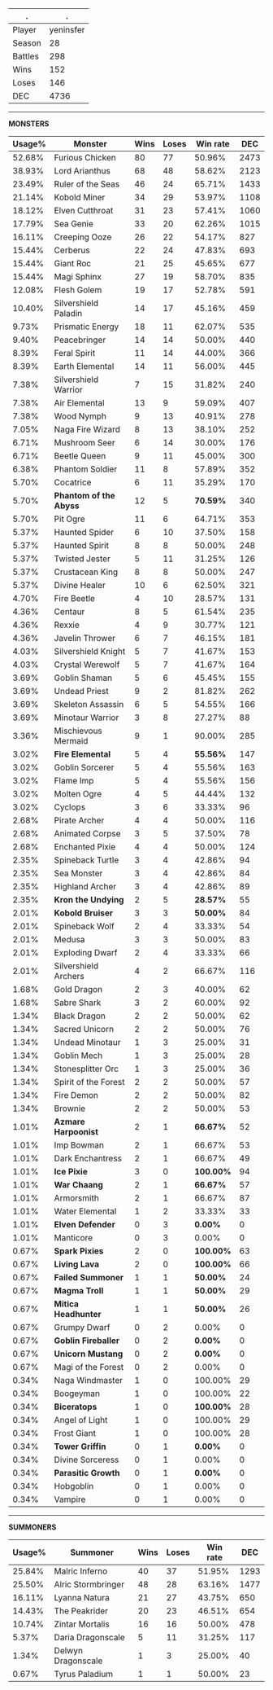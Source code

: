.|.
|-|-
Player|yeninsfer
Season|28
Battles|298
Wins|152
Loses|146
DEC|4736

---
**MONSTERS**

Usage%|Monster|Wins|Loses|Win rate|DEC|
-|-|-|-|-|-|
52.68%|Furious Chicken|80|77|50.96%|2473|
38.93%|Lord Arianthus|68|48|58.62%|2123|
23.49%|Ruler of the Seas|46|24|65.71%|1433|
21.14%|Kobold Miner|34|29|53.97%|1108|
18.12%|Elven Cutthroat|31|23|57.41%|1060|
17.79%|Sea Genie|33|20|62.26%|1015|
16.11%|Creeping Ooze|26|22|54.17%|827|
15.44%|Cerberus|22|24|47.83%|693|
15.44%|Giant Roc|21|25|45.65%|677|
15.44%|Magi Sphinx|27|19|58.70%|835|
12.08%|Flesh Golem|19|17|52.78%|591|
10.40%|Silvershield Paladin|14|17|45.16%|459|
9.73%|Prismatic Energy|18|11|62.07%|535|
9.40%|Peacebringer|14|14|50.00%|440|
8.39%|Feral Spirit|11|14|44.00%|366|
8.39%|Earth Elemental|14|11|56.00%|445|
7.38%|Silvershield Warrior|7|15|31.82%|240|
7.38%|Air Elemental|13|9|59.09%|407|
7.38%|Wood Nymph|9|13|40.91%|278|
7.05%|Naga Fire Wizard|8|13|38.10%|252|
6.71%|Mushroom Seer|6|14|30.00%|176|
6.71%|Beetle Queen|9|11|45.00%|300|
6.38%|Phantom Soldier|11|8|57.89%|352|
5.70%|Cocatrice|6|11|35.29%|170|
5.70%|**Phantom of the Abyss**|12|5|**70.59%**|340|
5.70%|Pit Ogre|11|6|64.71%|353|
5.37%|Haunted Spider|6|10|37.50%|158|
5.37%|Haunted Spirit|8|8|50.00%|248|
5.37%|Twisted Jester|5|11|31.25%|126|
5.37%|Crustacean King|8|8|50.00%|247|
5.37%|Divine Healer|10|6|62.50%|321|
4.70%|Fire Beetle|4|10|28.57%|131|
4.36%|Centaur|8|5|61.54%|235|
4.36%|Rexxie|4|9|30.77%|121|
4.36%|Javelin Thrower|6|7|46.15%|181|
4.03%|Silvershield Knight|5|7|41.67%|153|
4.03%|Crystal Werewolf|5|7|41.67%|164|
3.69%|Goblin Shaman|5|6|45.45%|155|
3.69%|Undead Priest|9|2|81.82%|262|
3.69%|Skeleton Assassin|6|5|54.55%|166|
3.69%|Minotaur Warrior|3|8|27.27%|88|
3.36%|Mischievous Mermaid|9|1|90.00%|285|
3.02%|**Fire Elemental**|5|4|**55.56%**|147|
3.02%|Goblin Sorcerer|5|4|55.56%|163|
3.02%|Flame Imp|5|4|55.56%|156|
3.02%|Molten Ogre|4|5|44.44%|132|
3.02%|Cyclops|3|6|33.33%|96|
2.68%|Pirate Archer|4|4|50.00%|116|
2.68%|Animated Corpse|3|5|37.50%|78|
2.68%|Enchanted Pixie|4|4|50.00%|124|
2.35%|Spineback Turtle|3|4|42.86%|94|
2.35%|Sea Monster|3|4|42.86%|84|
2.35%|Highland Archer|3|4|42.86%|89|
2.35%|**Kron the Undying**|2|5|**28.57%**|55|
2.01%|**Kobold Bruiser**|3|3|**50.00%**|84|
2.01%|Spineback Wolf|2|4|33.33%|54|
2.01%|Medusa|3|3|50.00%|83|
2.01%|Exploding Dwarf|2|4|33.33%|66|
2.01%|Silvershield Archers|4|2|66.67%|116|
1.68%|Gold Dragon|2|3|40.00%|62|
1.68%|Sabre Shark|3|2|60.00%|92|
1.34%|Black Dragon|2|2|50.00%|62|
1.34%|Sacred Unicorn|2|2|50.00%|76|
1.34%|Undead Minotaur|1|3|25.00%|31|
1.34%|Goblin Mech|1|3|25.00%|28|
1.34%|Stonesplitter Orc|1|3|25.00%|36|
1.34%|Spirit of the Forest|2|2|50.00%|57|
1.34%|Fire Demon|2|2|50.00%|82|
1.34%|Brownie|2|2|50.00%|53|
1.01%|**Azmare Harpoonist**|2|1|**66.67%**|52|
1.01%|Imp Bowman|2|1|66.67%|53|
1.01%|Dark Enchantress|2|1|66.67%|49|
1.01%|**Ice Pixie**|3|0|**100.00%**|94|
1.01%|**War Chaang**|2|1|**66.67%**|57|
1.01%|Armorsmith|2|1|66.67%|87|
1.01%|Water Elemental|1|2|33.33%|33|
1.01%|**Elven Defender**|0|3|**0.00%**|0|
1.01%|Manticore|0|3|0.00%|0|
0.67%|**Spark Pixies**|2|0|**100.00%**|63|
0.67%|**Living Lava**|2|0|**100.00%**|66|
0.67%|**Failed Summoner**|1|1|**50.00%**|24|
0.67%|**Magma Troll**|1|1|**50.00%**|29|
0.67%|**Mitica Headhunter**|1|1|**50.00%**|26|
0.67%|Grumpy Dwarf|0|2|0.00%|0|
0.67%|**Goblin Fireballer**|0|2|**0.00%**|0|
0.67%|**Unicorn Mustang**|0|2|**0.00%**|0|
0.67%|Magi of the Forest|0|2|0.00%|0|
0.34%|Naga Windmaster|1|0|100.00%|29|
0.34%|Boogeyman|1|0|100.00%|22|
0.34%|**Biceratops**|1|0|**100.00%**|28|
0.34%|Angel of Light|1|0|100.00%|29|
0.34%|Frost Giant|1|0|100.00%|28|
0.34%|**Tower Griffin**|0|1|**0.00%**|0|
0.34%|Divine Sorceress|0|1|0.00%|0|
0.34%|**Parasitic Growth**|0|1|**0.00%**|0|
0.34%|Hobgoblin|0|1|0.00%|0|
0.34%|Vampire|0|1|0.00%|0|

---
**SUMMONERS**

Usage%|Summoner|Wins|Loses|Win rate|DEC|
-|-|-|-|-|-|
25.84%|Malric Inferno|40|37|51.95%|1293|
25.50%|Alric Stormbringer|48|28|63.16%|1477|
16.11%|Lyanna Natura|21|27|43.75%|650|
14.43%|The Peakrider|20|23|46.51%|654|
10.74%|Zintar Mortalis|16|16|50.00%|478|
5.37%|Daria Dragonscale|5|11|31.25%|117|
1.34%|Delwyn Dragonscale|1|3|25.00%|40|
0.67%|Tyrus Paladium|1|1|50.00%|23|
